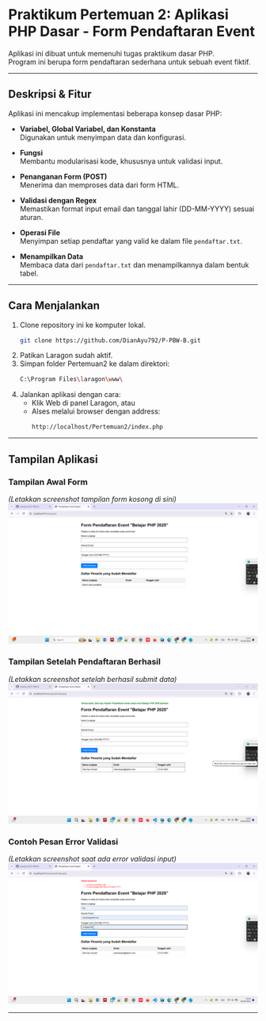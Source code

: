# Praktikum Pertemuan 2: Aplikasi PHP Dasar - Form Pendaftaran Event  

Aplikasi ini dibuat untuk memenuhi tugas praktikum dasar PHP.  
Program ini berupa form pendaftaran sederhana untuk sebuah event fiktif.  

---

## Deskripsi & Fitur  

Aplikasi ini mencakup implementasi beberapa konsep dasar PHP:  

- **Variabel, Global Variabel, dan Konstanta**  
  Digunakan untuk menyimpan data dan konfigurasi.  

- **Fungsi**  
  Membantu modularisasi kode, khususnya untuk validasi input.  

- **Penanganan Form (POST)**  
  Menerima dan memproses data dari form HTML.  

- **Validasi dengan Regex**  
  Memastikan format input email dan tanggal lahir (DD-MM-YYYY) sesuai aturan.  

- **Operasi File**  
  Menyimpan setiap pendaftar yang valid ke dalam file `pendaftar.txt`.  

- **Menampilkan Data**  
  Membaca data dari `pendaftar.txt` dan menampilkannya dalam bentuk tabel.  

---

## Cara Menjalankan  
1. Clone repository ini ke komputer lokal.  
   ```bash
   git clone https://github.com/DianAyu792/P-PBW-B.git
   ```
2. Patikan Laragon sudah aktif.
3. Simpan folder Pertemuan2 ke dalam direktori:
   ```bash
   C:\Program Files\laragon\www\
   ```
4. Jalankan aplikasi dengan cara:
   - Klik Web di panel Laragon, atau
   - Alses melalui browser dengan address:
     ```bash
     http://localhost/Pertemuan2/index.php
     ```

---

## Tampilan Aplikasi  

### Tampilan Awal Form  
*(Letakkan screenshot tampilan form kosong di sini)*  
![Tampilan Form](img/TampilanForm.png)  

### Tampilan Setelah Pendaftaran Berhasil  
*(Letakkan screenshot setelah berhasil submit data)*  
![Tampilan Sukses](img/TampilanBerhasil.png)  

### Contoh Pesan Error Validasi  
*(Letakkan screenshot saat ada error validasi input)*  
![Tampilan Error](img/TampilanError.png)  

---

